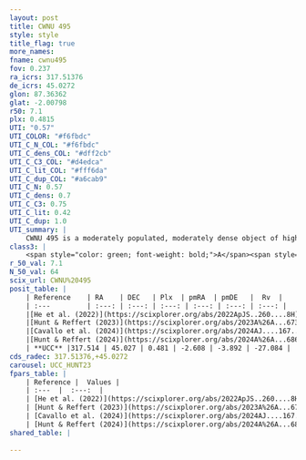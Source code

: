 ```yaml
---
layout: post
title: CWNU 495
style: style
title_flag: true
more_names: 
fname: cwnu495
fov: 0.237
ra_icrs: 317.51376
de_icrs: 45.0272
glon: 87.36362
glat: -2.00798
r50: 7.1
plx: 0.4815
UTI: "0.57"
UTI_COLOR: "#f6fbdc"
UTI_C_N_COL: "#f6fbdc"
UTI_C_dens_COL: "#dff2cb"
UTI_C_C3_COL: "#d4edca"
UTI_C_lit_COL: "#fff6da"
UTI_C_dup_COL: "#a6cab9"
UTI_C_N: 0.57
UTI_C_dens: 0.7
UTI_C_C3: 0.75
UTI_C_lit: 0.42
UTI_C_dup: 1.0
UTI_summary: |
    CWNU 495 is a moderately populated, moderately dense object of high C3 quality. It was recently reported in the literature.
class3: |
    <span style="color: green; font-weight: bold;">A</span><span style="color: #FFC300; font-weight: bold;">B</span>
r_50_val: 7.1
N_50_val: 64
scix_url: CWNU%20495
posit_table: |
    | Reference    | RA    | DEC   | Plx  | pmRA  | pmDE   |  Rv  |
    | :---         | :---: | :---: | :---: | :---: | :---: | :---: |
    |[He et al. (2022)](https://scixplorer.org/abs/2022ApJS..260....8H) | 317.495 | 45.029 | 0.48 | -2.62 | -3.9 | -- |
    |[Hunt & Reffert (2023)](https://scixplorer.org/abs/2023A%26A...673A.114H) | 317.52 | 45.039 | 0.477 | -2.58 | -3.893 | -32.976 |
    |[Cavallo et al. (2024)](https://scixplorer.org/abs/2024AJ....167...12C) | 317.477 | 45.033 | 0.478 | -- | -- | -- |
    |[Hunt & Reffert (2024)](https://scixplorer.org/abs/2024A%26A...686A..42H) | 317.52 | 45.039 | 0.477 | -2.58 | -3.893 | -32.976 |
    | **UCC** |317.514 | 45.027 | 0.481 | -2.608 | -3.892 | -27.084 | 
cds_radec: 317.51376,+45.0272
carousel: UCC_HUNT23
fpars_table: |
    | Reference |  Values |
    | :---  |  :---:  |
    | [He et al. (2022)](https://scixplorer.org/abs/2022ApJS..260....8H) | `AG=2.15, m-M=12.75, logAge=6.7, Z=0.03` |
    | [Hunt & Reffert (2023)](https://scixplorer.org/abs/2023A%26A...673A.114H) | `AV50=1.52, diffAV50=2.29, MOD50=11.471, logAge50=8.055` |
    | [Cavallo et al. (2024)](https://scixplorer.org/abs/2024AJ....167...12C) | `AV50=2.15, dMod50=11.99, logAge50=7.78, [Fe/H]50=0.4` |
    | [Hunt & Reffert (2024)](https://scixplorer.org/abs/2024A%26A...686A..42H) | `MassJ=619.861` |
shared_table: |
    
---
```

